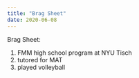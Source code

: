 ```yaml
---
title: "Brag Sheet"
date: 2020-06-08
---
```


Brag Sheet:
1. FMM high school program at NYU Tisch
2. tutored for MAT
3. played volleyball

